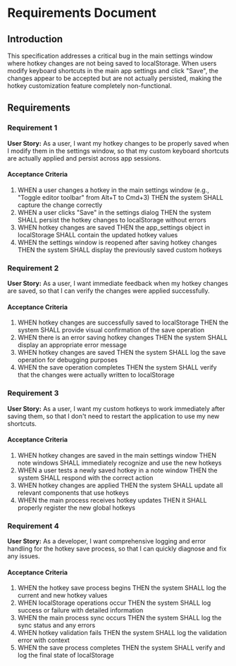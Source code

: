 # Requirements Document

## Introduction

This specification addresses a critical bug in the main settings window where hotkey changes are not being saved to localStorage. When users modify keyboard shortcuts in the main app settings and click "Save", the changes appear to be accepted but are not actually persisted, making the hotkey customization feature completely non-functional.

## Requirements

### Requirement 1

**User Story:** As a user, I want my hotkey changes to be properly saved when I modify them in the settings window, so that my custom keyboard shortcuts are actually applied and persist across app sessions.

#### Acceptance Criteria

1. WHEN a user changes a hotkey in the main settings window (e.g., "Toggle editor toolbar" from Alt+T to Cmd+3) THEN the system SHALL capture the change correctly
2. WHEN a user clicks "Save" in the settings dialog THEN the system SHALL persist the hotkey changes to localStorage without errors
3. WHEN hotkey changes are saved THEN the app_settings object in localStorage SHALL contain the updated hotkey values
4. WHEN the settings window is reopened after saving hotkey changes THEN the system SHALL display the previously saved custom hotkeys

### Requirement 2

**User Story:** As a user, I want immediate feedback when my hotkey changes are saved, so that I can verify the changes were applied successfully.

#### Acceptance Criteria

1. WHEN hotkey changes are successfully saved to localStorage THEN the system SHALL provide visual confirmation of the save operation
2. WHEN there is an error saving hotkey changes THEN the system SHALL display an appropriate error message
3. WHEN hotkey changes are saved THEN the system SHALL log the save operation for debugging purposes
4. WHEN the save operation completes THEN the system SHALL verify that the changes were actually written to localStorage

### Requirement 3

**User Story:** As a user, I want my custom hotkeys to work immediately after saving them, so that I don't need to restart the application to use my new shortcuts.

#### Acceptance Criteria

1. WHEN hotkey changes are saved in the main settings window THEN note windows SHALL immediately recognize and use the new hotkeys
2. WHEN a user tests a newly saved hotkey in a note window THEN the system SHALL respond with the correct action
3. WHEN hotkey changes are applied THEN the system SHALL update all relevant components that use hotkeys
4. WHEN the main process receives hotkey updates THEN it SHALL properly register the new global hotkeys

### Requirement 4

**User Story:** As a developer, I want comprehensive logging and error handling for the hotkey save process, so that I can quickly diagnose and fix any issues.

#### Acceptance Criteria

1. WHEN the hotkey save process begins THEN the system SHALL log the current and new hotkey values
2. WHEN localStorage operations occur THEN the system SHALL log success or failure with detailed information
3. WHEN the main process sync occurs THEN the system SHALL log the sync status and any errors
4. WHEN hotkey validation fails THEN the system SHALL log the validation error with context
5. WHEN the save process completes THEN the system SHALL verify and log the final state of localStorage